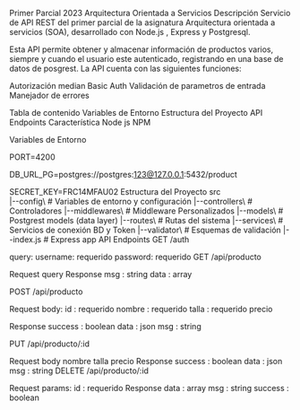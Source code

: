 Primer Parcial 2023 Arquitectura Orientada a Servicios
Descripción
Servicio de API REST del primer parcial de la asignatura Arquitectura orientada a servicios (SOA), desarrollado con Node.js , Express y Postgresql.

Esta API permite obtener y almacenar información de productos varios, siempre y cuando el usuario este autenticado, registrando en una base de datos de posgrest. La API cuenta con las siguientes funciones:

Autorización median Basic Auth
Validación de parametros de entrada
Manejador de errores

Tabla de contenido
Variables de Entorno
Estructura del Proyecto
API Endpoints
Característica
Node js
NPM

Variables de Entorno

PORT=4200

DB_URL_PG=postgres://postgres:123@127.0.0.1:5432/product

SECRET_KEY=FRC14MFAU02
Estructura del Proyecto
src\
 |--config\         # Variables de entorno y configuración 
 |--controllers\    # Controladores 
 |--middlewares\    # Middleware Personalizados
 |--models\         # Postgrest models (data layer) 
 |--routes\         # Rutas del sistema
 |--services\       # Servicios de conexión BD y Token 
 |--validator\      # Esquemas de validación
 |--index.js        # Express app
API Endpoints
GET /auth

query:
username: requerido
password: requerido
GET /api/producto

Request
query
Response
msg : string
data : array

POST /api/producto

Request
body:
id : requerido
nombre : requerido
talla : requerido
precio

Response
success : boolean
data : json
msg : string

PUT /api/producto/:id

Request
body
nombre
talla
precio
Response
success : boolean
data : json
msg : string
DELETE /api/producto/:id

Request
params:
id : requerido
Response
data : array
msg : string
success : boolean